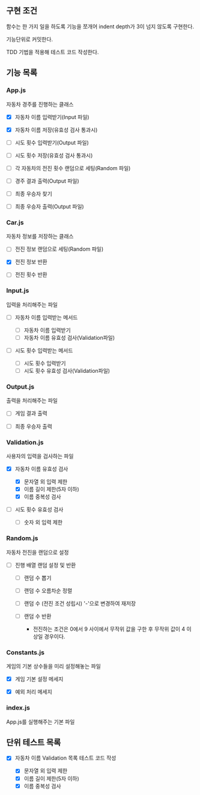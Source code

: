 ## 구현 조건

함수는 한 가지 일을 하도록 기능을 쪼개어 indent depth가 3이 넘지 않도록 구현한다.

기능단위로 커밋한다.

TDD 기법을 적용해 테스트 코드 작성한다.

## 기능 목록

### App.js

자동차 경주를 진행하는 클래스

- [x] 자동차 이름 입력받기(Input 파일)

- [x] 자동차 이름 저장(유효성 검사 통과시)

- [ ] 시도 횟수 입력받기(Output 파일)

- [ ] 시도 횟수 저장(유효성 검사 통과시)

- [ ] 각 자동차의 전진 횟수 랜덤으로 세팅(Random 파일)

- [ ] 경주 결과 출력(Output 파일)

- [ ] 최종 우승자 찾기

- [ ] 최종 우승자 출력(Output 파일)

### Car.js

자동차 정보를 저장하는 클래스

- [ ] 전진 정보 랜덤으로 세팅(Random 파일)

- [x] 전진 정보 반환

- [ ] 전진 횟수 반환

### Input.js

입력을 처리해주는 파일

- [ ] 자동차 이름 입력받는 메서드

  - [ ] 자동차 이름 입력받기
  - [ ] 자동차 이름 유효성 검사(Validation파일)

- [ ] 시도 횟수 입력받는 메서드

  - [ ] 시도 횟수 입력받기
  - [ ] 시도 횟수 유효성 검사(Validation파일)

### Output.js

출력을 처리해주는 파일

- [ ] 게임 결과 출력

- [ ] 최종 우승자 출력

### Validation.js

사용자의 입력을 검사하는 파일

- [x] 자동차 이름 유효성 검사

  - [x] 문자열 외 입력 제한
  - [x] 이름 길이 제한(5자 이하)
  - [x] 이름 중복성 검사

- [ ] 시도 횟수 유효성 검사

  - [ ] 숫자 외 입력 제한

### Random.js

자동차 전진을 랜덤으로 설정

- [ ] 진행 배열 랜덤 설정 및 반환

  - [ ] 랜덤 수 뽑기
  - [ ] 랜덤 수 오름차순 정렬
  - [ ] 랜덤 수 (전진 조건 성립시) '-'으로 변경하여 재저장
  - [ ] 랜덤 수 반환

    - 전진하는 조건은 0에서 9 사이에서 무작위 값을 구한 후 무작위 값이 4 이상일 경우이다.

### Constants.js

게임의 기본 상수들을 미리 설정해놓는 파일

- [x] 게임 기본 설정 메세지

- [x] 예외 처리 메세지

### index.js

App.js를 실행해주는 기본 파일

## 단위 테스트 목록

- [x] 자동차 이름 Validation 목록 테스트 코드 작성

  - [x] 문자열 외 입력 제한
  - [x] 이름 길이 제한(5자 이하)
  - [x] 이름 중복성 검사
